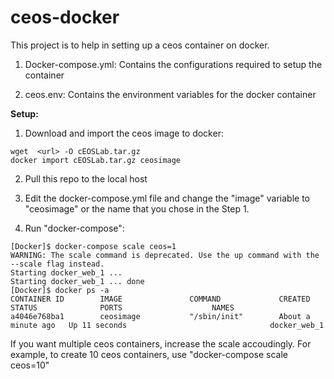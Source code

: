 # ceos-docker

This project is to help in setting up a ceos container on docker. 

1. Docker-compose.yml: Contains the configurations required to setup the container

2. ceos.env: Contains the environment variables for the docker container

**Setup:**

1. Download and import the ceos image to docker:

```
wget  <url> -O cEOSLab.tar.gz
docker import cEOSLab.tar.gz ceosimage
```

2. Pull this repo to the local host

3. Edit the docker-compose.yml file and change the "image" variable to "ceosimage" or the name that you chose in the Step 1. 

4. Run "docker-compose":  

```
[Docker]$ docker-compose scale ceos=1  
WARNING: The scale command is deprecated. Use the up command with the --scale flag instead.  
Starting docker_web_1 ...  
Starting docker_web_1 ... done  
[Docker]$ docker ps -a  
CONTAINER ID        IMAGE               COMMAND             CREATED              STATUS              PORTS                    NAMES  
a4046e768ba1        ceosimage           "/sbin/init"        About a minute ago   Up 11 seconds                                docker_web_1  
```

If you want multiple ceos containers, increase the scale accoudingly. For example, to create 10 ceos containers, use "docker-compose scale ceos=10"
